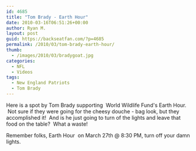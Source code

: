 ```yaml
---
id: 4685
title: "Tom Brady - Earth Hour"
date: 2010-03-16T06:51:26+00:00
author: Ryan M.
layout: post
guid: https://backseatfan.com/?p=4685
permalink: /2010/03/tom-brady-earth-hour/
thumb:
  - /images/2010/03/bradygoat.jpg
categories:
  - NFL
  - Videos
tags:
  - New England Patriots
  - Tom Brady
---
```


<div class="entry">
  <p>
  </p>

  <p>
    Here is a spot by Tom Brady supporting  World Wildlife Fund's Earth Hour.  Not sure if they were going for the cheesy douche - bag look, but they accomplished it!  And is he just going to turn of the lights and leave that food on the table?  What a waste!
  </p>

  <p>
    Remember folks, Earth Hour  on March 27th @ 8:30 PM, turn off your damn lights.
  </p>
</div>
